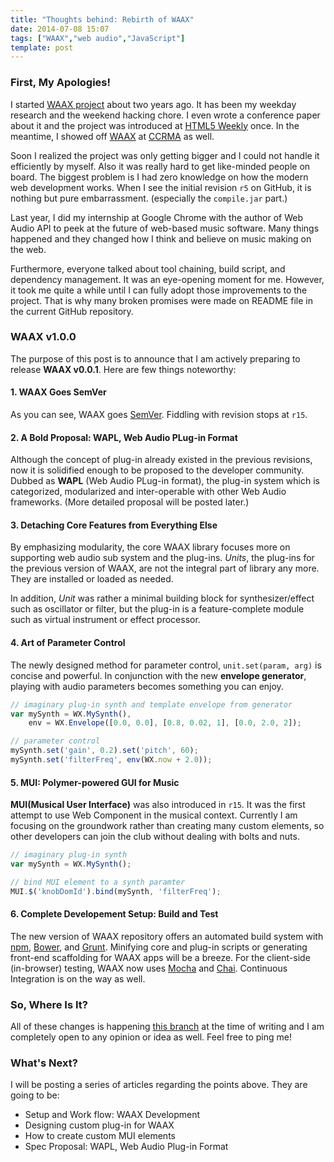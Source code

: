 ```yaml
---
title: "Thoughts behind: Rebirth of WAAX"
date: 2014-07-08 15:07
tags: ["WAAX","web audio","JavaScript"]
template: post
---
```



### First, My Apologies!

I started [WAAX project](http://www.github.com/hoch/WAAX) about two years ago. It has been my weekday research and the weekend hacking chore. I even wrote a conference paper about it and the project was introduced at [HTML5 Weekly](http://html5weekly.com/issues/89) once. In the meantime, I showed off [WAAX](https://www.youtube.com/watch?v=mcl7HPbWXlE) at [CCRMA](https://ccrma.stanford.edu/events/hongchan-choi-waax-web-audio-api-extension) as well.

Soon I realized the project was only getting bigger and I could not handle it efficiently by myself. Also it was really hard to get like-minded people on board. The biggest problem is I had zero knowledge on how the modern web development works. When I see the initial revision `r5` on GitHub, it is nothing but pure embarrassment. (especially the `compile.jar` part.)

Last year, I did my internship at Google Chrome with the author of Web Audio API to peek at the future of web-based music software. Many things happened and they changed how I think and believe on music making on the web. 

Furthermore, everyone talked about tool chaining, build script, and dependency management. It was an eye-opening moment for me. However, it took me quite a while until I can fully adopt those improvements to the project. That is why many broken promises were made on README file in the current GitHub repository.


### WAAX v1.0.0

The purpose of this post is to announce that I am actively preparing to release __WAAX v0.0.1__. Here are few things noteworthy:


#### 1. WAAX Goes SemVer

As you can see, WAAX goes [SemVer](http://semver.org/spec/v2.0.0.html). Fiddling with revision stops at `r15`.

#### 2. A Bold Proposal: WAPL, Web Audio PLug-in Format

Although the concept of plug-in already existed in the previous revisions, now it is solidified enough to be proposed to the developer community. Dubbed as __WAPL__ (Web Audio PLug-in format), the plug-in system which is categorized, modularized and inter-operable with other Web Audio frameworks. (More detailed proposal will be posted later.)

#### 3. Detaching Core Features from Everything Else

By emphasizing modularity, the core WAAX library focuses more on supporting web audio sub system and the plug-ins. _Units_, the plug-ins for the previous version of WAAX, are not the integral part of library any more. They are installed or loaded as needed.

In addition, _Unit_ was rather a minimal building block for synthesizer/effect such as oscillator or filter, but the plug-in is a feature-complete module such as virtual instrument or effect processor.

#### 4. Art of Parameter Control

The newly designed method for parameter control, `unit.set(param, arg)` is concise and powerful. In conjunction with the new __envelope generator__, playing with audio parameters becomes something you can enjoy.

~~~javascript
// imaginary plug-in synth and template envelope from generator
var mySynth = WX.MySynth(),
    env = WX.Envelope([0.0, 0.0], [0.8, 0.02, 1], [0.0, 2.0, 2]);  

// parameter control
mySynth.set('gain', 0.2).set('pitch', 60);
mySynth.set('filterFreq', env(WX.now + 2.0));
~~~

#### 5. MUI: Polymer-powered GUI for Music

__MUI(Musical User Interface)__ was also introduced in `r15`. It was the first attempt to use Web Component in the musical context. Currently I am focusing on the groundwork rather than creating many custom elements, so other developers can join the club without dealing with bolts and nuts.

~~~javascript
// imaginary plug-in synth
var mySynth = WX.MySynth();

// bind MUI element to a synth paramter
MUI.$('knobDomId').bind(mySynth, 'filterFreq');
~~~

#### 6. Complete Developement Setup: Build and Test

The new version of WAAX repository offers an automated build system with [npm](https://www.npmjs.org/), [Bower](http://bower.io/), and [Grunt](http://gruntjs.com/). Minifying core and plug-in scripts or generating front-end scaffolding for WAAX apps will be a breeze. For the client-side (in-browser) testing, WAAX now uses [Mocha](http://visionmedia.github.io/mocha/) and [Chai](http://chaijs.com/). Continuous Integration is on the way as well.


### So, Where Is It?

All of these changes is happening [this branch](https://github.com/hoch/WAAX/tree/0.0.1-alpha) at the time of writing and I am completely open to any opinion or idea as well. Feel free to ping me!

### What's Next?

I will be posting a series of articles regarding the points above. They are going to be:

- Setup and Work flow: WAAX Development
- Designing custom plug-in for WAAX
- How to create custom MUI elements
- Spec Proposal: WAPL, Web Audio Plug-in Format
